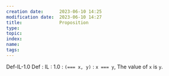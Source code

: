 ```yaml
---
creation date:		2023-06-10 14:25
modification date:	2023-06-10 14:27
title: 				Proposition
type:
topic:
index:
name:
tags: 
---
```

Def-IL-1.0
Def : IL : 1.0 : `(=== x, y)` : `x === y`, The value of `x` is `y`.